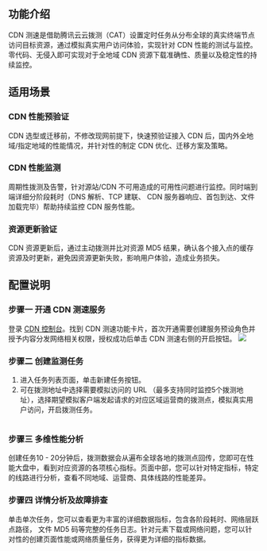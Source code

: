 ## 功能介绍

CDN 测速是借助腾讯云云拨测（CAT）设置定时任务从分布全球的真实终端节点访问目标资源，通过模拟真实用户访问体验，实现针对 CDN 性能的测试与监控。零代码、无侵入即可实现对于全地域 CDN 资源下载准确性、质量以及稳定性的持续监控。

## 适用场景

### CDN 性能预验证

CDN 选型或迁移前，不修改现网前提下，快速预验证接入 CDN 后，国内外全地域/指定地域的性能情况，并针对性的制定 CDN 优化、迁移方案及策略。
	

### CDN 性能监测

周期性拨测及告警，针对源站/CDN 不可用造成的可用性问题进行监控。同时端到端详细分阶段耗时（DNS 解析、TCP 建联、 CDN 服务器响应、首包到达、文件加载完毕）帮助持续监控 CDN 服务性能。
	

### 资源更新验证

CDN 资源更新后，通过主动拨测并比对资源 MD5 结果，确认各个接入点的缓存资源及时更新，避免因资源更新失败，影响用户体验，造成业务损失。
		
		

## 配置说明

### 步骤一 开通 CDN 测速服务

登录 [CDN 控制台](https://console.cloud.tencent.com/cdn/plugins)。找到 CDN 测速功能卡片，首次开通需要创建服务预设角色并授予内容分发网络相关权限，授权成功后单击 CDN 测速右侧的开启按钮。
![](https://qcloudimg.tencent-cloud.cn/raw/8d3a2bb9f278aa7e35cb65a33079de8d.png)

### 步骤二 创建监测任务

1. 进入任务列表页面，单击新建任务按钮。
2. 可在拨测地址中选择需要模拟访问的 URL （最多支持同时监控5个拨测地址），选择期望模拟客户端发起请求的对应区域运营商的拨测点，模拟真实用户访问，开启拨测任务。

![]()

### 步骤三 多维性能分析

创建任务10 - 20分钟后，拨测数据会从遍布全球各地的拨测点回传，您即可在性能大盘中，看到对应资源的各项核心指标。页面中部，您可以针对特定指标，特定的线路进行分析，查看不同地域、运营商、具体线路的性能差异。
![]()

### 步骤四 详情分析及故障排查

单击单次任务，您可以查看更为丰富的详细数据指标，包含各阶段耗时、网络层跃点路径， 文件 MD5 码等完整的任务日志。针对元素下载或网络问题，您可以针对性的创建页面性能或网络质量任务，获得更为详细的指标数据。
![]()


